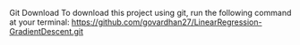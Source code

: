 Git Download
To download this project using git, run the following command at your terminal:
https://github.com/govardhan27/LinearRegression-GradientDescent.git
